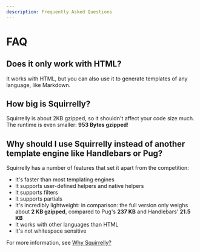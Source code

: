 ```yaml
---
description: Frequently Asked Questions
---
```


# FAQ

## Does it only work with HTML?

It works with HTML, but you can also use it to generate templates of any language, like Markdown.

## How big is Squirrelly?

Squirrelly is about 2KB gzipped, so it shouldn't affect your code size much. The runtime is even smaller: **953 Bytes gzipped**!

## Why should I use Squirrelly instead of another template engine like Handlebars or Pug?

Squirrelly has a number of features that set it apart from the competition:

* It's faster than most templating engines
* It supports user-defined helpers and native helpers
* It supports filters
* It supports partials
* It's incredibly lightweight: in comparison: the full version only weighs about **2 KB gzipped**, compared to Pug's **237 KB** and Handlebars' **21.5 KB**
* It works with other languages than HTML
* It's not whitespace sensitive

For more information, see [Why Squirrelly?](getting-started/why-squirrelly.md)



